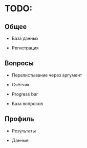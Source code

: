 # TODO:

## Общее
- База данных
* Регистрация

## Вопросы
- Перелистывание через аргумент
* Счётчик
+ Progress bar
- База вопросов

## Профиль
- Результаты
* Данные

	

